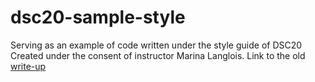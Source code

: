 # dsc20-sample-style
Serving as an example of code written under the style guide of DSC20
Created under the consent of instructor Marina Langlois.
Link to the old [write-up](https://docs.google.com/document/d/1uWrtrQ7-bqManDRuql8pdoV88AnuYGUtk6KrqQQqN3o/edit?usp=sharing)

